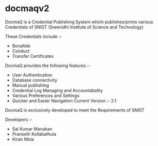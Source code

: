 # docmaqv2
DocmaQ is a Credential Publishing System which publishes/prints various Credentials of SNIST (Sreenidhi Institute of Science and Technology)

These Credentials include :-

- Bonafide 
- Conduct 
- Transfer Certificates 

DocmaQ provides the following features :-

- User Authentication 
- Database connectivity 
- Manual publishing 
- Credential Log Managing and Accountabality 
- Various Preferences and Settings 
- Quicker and Easier Navigation 
Current Version :- 2.1

DocmaQ is exclusively developed to meet the Requirements of SNIST

Developers :-

- Sai Kumar Manakan
- Praneeth Kollabathula
- Kiran Mola 
